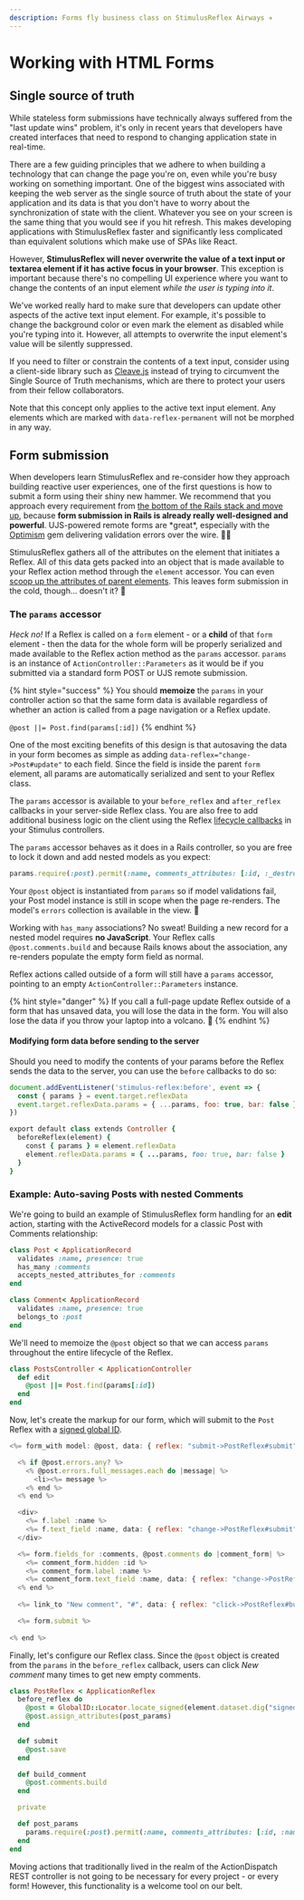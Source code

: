 ```yaml
---
description: Forms fly business class on StimulusReflex Airways ✈️
---
```


# Working with HTML Forms

## Single source of truth

While stateless form submissions have technically always suffered from the "last update wins" problem, it's only in recent years that developers have created interfaces that need to respond to changing application state in real-time.

There are a few guiding principles that we adhere to when building a technology that can change the page you're on, even while you're busy working on something important. One of the biggest wins associated with keeping the web server as the single source of truth about the state of your application and its data is that you don't have to worry about the synchronization of state with the client. Whatever you see on your screen is the same thing that you would see if you hit refresh. This makes developing applications with StimulusReflex faster and significantly less complicated than equivalent solutions which make use of SPAs like React.

However, **StimulusReflex will never overwrite the value of a text input or textarea element if it has active focus in your browser**. This exception is important because there's no compelling UI experience where you want to change the contents of an input element _while the user is typing into it_.

We've worked really hard to make sure that developers can update other aspects of the active text input element. For example, it's possible to change the background color or even mark the element as disabled while you're typing into it. However, all attempts to overwrite the input element's value will be silently suppressed.

If you need to filter or constrain the contents of a text input, consider using a client-side library such as [Cleave.js](https://nosir.github.io/cleave.js/) instead of trying to circumvent the Single Source of Truth mechanisms, which are there to protect your users from their fellow collaborators.

Note that this concept only applies to the active text input element. Any elements which are marked with `data-reflex-permanent` will not be morphed in any way.

## Form submission

When developers learn StimulusReflex and re-consider how they approach building reactive user experiences, one of the first questions is how to submit a form using their shiny new hammer. We recommend that you approach every requirement from [the bottom of the Rails stack and move up](https://docs.stimulusreflex.com/quickstart#before-you-begin), because **form submission in Rails is already really well-designed and powerful**. UJS-powered remote forms are \*great\*, especially with the [Optimism](https://optimism.leastbad.com/) gem delivering validation errors over the wire. 🦸🏽

StimulusReflex gathers all of the attributes on the element that initiates a Reflex. All of this data gets packed into an object that is made available to your Reflex action method through the `element` accessor. You can even [scoop up the attributes of parent elements](https://docs.stimulusreflex.com/reflexes#inheriting-data-attributes-from-parent-elements). This leaves form submission in the cold, though... doesn't it? 🥶

### The `params` accessor

_Heck no!_ If a Reflex is called on a `form` element - or a **child** of that `form` element - then the data for the whole form will be properly serialized and made available to the Reflex action method as the `params` accessor. `params` is an instance of `ActionController::Parameters` as it would be if you submitted via a standard form POST or UJS remote submission.

{% hint style="success" %}
You should **memoize** the `params` in your controller action so that the same form data is available regardless of whether an action is called from a page navigation or a Reflex update.

`@post ||= Post.find(params[:id])`
{% endhint %}

One of the most exciting benefits of this design is that autosaving the data in your form becomes as simple as adding `data-reflex="change->Post#update"` to each field. Since the field is inside the parent `form` element, all params are automatically serialized and sent to your Reflex class.

The `params` accessor is available to your `before_reflex` and `after_reflex` callbacks in your server-side Reflex class. You are also free to add additional business logic on the client using the Reflex [lifecycle callbacks](https://docs.stimulusreflex.com/lifecycle) in your Stimulus controllers.

The `params` accessor behaves as it does in a Rails controller, so you are free to lock it down and add nested models as you expect:

```ruby
params.require(:post).permit(:name, comments_attributes: [:id, :_destroy, :name])
```

Your `@post` object is instantiated from `params` so if model validations fail, your Post model instance is still in scope when the page re-renders. The model's `errors` collection is available in the view. 🐛

Working with `has_many` associations? No sweat! Building a new record for a nested model requires **no JavaScript**. Your Reflex calls `@post.comments.build` and because Rails knows about the association, any re-renders populate the empty form field as normal.

Reflex actions called outside of a form will still have a `params` accessor, pointing to an empty `ActionController::Parameters` instance.

{% hint style="danger" %}
If you call a full-page update Reflex outside of a form that has unsaved data, you will lose the data in the form. You will also lose the data if you throw your laptop into a volcano. 🌋
{% endhint %}

#### Modifying form data before sending to the server

Should you need to modify the contents of your params before the Reflex sends the data to the server, you can use the `before` callbacks to do so:

```javascript
document.addEventListener('stimulus-reflex:before', event => {
  const { params } = event.target.reflexData
  event.target.reflexData.params = { ...params, foo: true, bar: false }
})
```

```ruby
export default class extends Controller {
  beforeReflex(element) {
    const { params } = element.reflexData
    element.reflexData.params = { ...params, foo: true, bar: false }
  }
}
```

### Example: Auto-saving Posts with nested Comments

We're going to build an example of StimulusReflex form handling for an **edit** action, starting with the ActiveRecord models for a classic Post with Comments relationship:

```ruby
class Post < ApplicationRecord
  validates :name, presence: true
  has_many :comments
  accepts_nested_attributes_for :comments
end

class Comment< ApplicationRecord
  validates :name, presence: true
  belongs_to :post
end
```

We'll need to memoize the `@post` object so that we can access `params` throughout the entire lifecycle of the Reflex.

```ruby
class PostsController < ApplicationController
  def edit
    @post ||= Post.find(params[:id])
  end
end
```

Now, let's create the markup for our form, which will submit to the `Post` Reflex with a [signed global ID](https://github.com/rails/globalid).

```javascript
<%= form_with model: @post, data: { reflex: "submit->PostReflex#submit", signed_id: @post.to_sgid.to_s } do |form| %>

  <% if @post.errors.any? %>
    <% @post.errors.full_messages.each do |message| %>
      <li><%= message %>
    <% end %>
  <% end %>

  <div>
    <%= f.label :name %>
    <%= f.text_field :name, data: { reflex: "change->PostReflex#submit" } %>
  </div>

  <%= form.fields_for :comments, @post.comments do |comment_form| %>
    <%= comment_form.hidden :id %>
    <%= comment_form.label :name %>
    <%= comment_form.text_field :name, data: { reflex: "change->PostReflex#submit" } %>
  <% end %>
  
  <%= link_to "New comment", "#", data: { reflex: "click->PostReflex#build_comment" } %>

  <%= form.submit %>
  
<% end %>
```

Finally, let's configure our Reflex class. Since the `@post` object is created from the `params` in the `before_reflex` callback, users can click _New comment_ many times to get new empty comments.

```ruby
class PostReflex < ApplicationReflex
  before_reflex do
    @post = GlobalID::Locator.locate_signed(element.dataset.dig("signed-id")
    @post.assign_attributes(post_params)
  end

  def submit
    @post.save
  end

  def build_comment
    @post.comments.build
  end

  private

  def post_params
    params.require(:post).permit(:name, comments_attributes: [:id, :name])
  end
end
```

Moving actions that traditionally lived in the realm of the ActionDispatch REST controller is not going to be necessary for every project - or every form! However, this functionality is a welcome tool on our belt.

